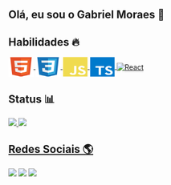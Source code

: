   <div> 
    <p align="left"><h2> Olá, eu sou o Gabriel Moraes 👋</p>
  </div>

  <div style="display: inline_block"><h2 align="left">Habilidades 🔥</h2>
  <a href="https://developer.mozilla.org/pt-BR/docs/Web/HTML">
    <img align="center" alt="Icon HTML" height="40" width="50" src="https://raw.githubusercontent.com/devicons/devicon/master/icons/html5/html5-original.svg"/>
  </a>

  <a href="https://developer.mozilla.org/pt-BR/docs/Web/CSS">
    <img align="center" alt="Icon CSS" height="40" width="50" src="https://raw.githubusercontent.com/devicons/devicon/master/icons/css3/css3-original.svg"/>
  </a>

  <a href="https://developer.mozilla.org/pt-BR/docs/Web/JavaScript">
    <img align="center" alt="Icon JavaScript" height="40" width="50" src="https://raw.githubusercontent.com/devicons/devicon/master/icons/javascript/javascript-plain.svg"/>
   </a>

   <a href="https://developer.mozilla.org/pt-BR/docs/Web/TypeScript">
    <img align="center" alt="Icon TypeScript" height="40" width="50" src="https://raw.githubusercontent.com/devicons/devicon/master/icons/typescript/typescript-plain.svg"/>
   </a>
  
  <a href="https://pt-br.reactjs.org/docs/getting-started.html">
    <img align="center" alt="React" height="42" width="50" src="https://cdn.jsdelivr.net/gh/devicons/devicon/icons/react/react-original.svg" />
  </a>

 
<h2 align="left">Status 📊</h2>
 <div>
  <a href="https://github.com/gabrielmoraesy">
  <img height="180px" src="https://github-readme-stats.vercel.app/api?username=gabrielmoraesy&show_icons=true&theme=dark&include_all_commits=true&count_private=true"/>
  <img height="180px" src="https://github-readme-stats.vercel.app/api/top-langs/?username=gabrielmoraesy&layout=compact&langs_count=7&theme=dark"/>
  </div>
  

<div style="display: inline_block"><h2 align="left">Redes Sociais 🌎</h2>
  <a href="https://www.instagram.com/moraesdev/" target="_blank"><img src="https://img.shields.io/badge/-Instagram-%23E4405F?style=for-the-badge&logo=instagram&logoColor=white" target="_blank"></a>
  <a href = "mailto:ygabrielmoraes@gmail.com"><img src="https://img.shields.io/badge/-Gmail-%23333?style=for-the-badge&logo=gmail&logoColor=white" target="_blank"></a>
  <a href="https://www.linkedin.com/in/gabrielmoraespires/" target="_blank"><img src="https://img.shields.io/badge/-LinkedIn-%230077B5?style=for-the-badge&logo=linkedin&logoColor=white" target="_blank"></a> 
 
</div>
